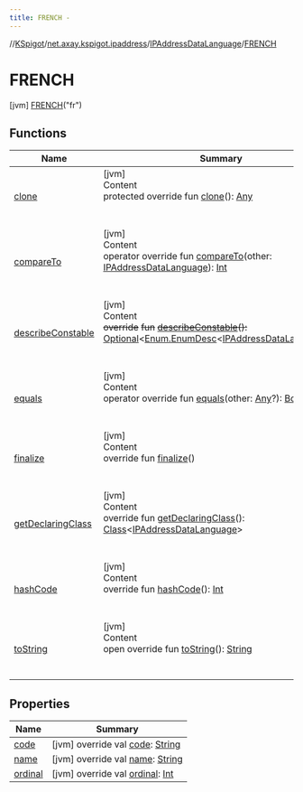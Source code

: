 ```yaml
---
title: FRENCH -
---
```

//[KSpigot](../../../index.md)/[net.axay.kspigot.ipaddress](../../index.md)/[IPAddressDataLanguage](../index.md)/[FRENCH](index.md)



# FRENCH  
 [jvm] [FRENCH](index.md)("fr")  
  
   


## Functions  
  
|  Name|  Summary| 
|---|---|
| [clone](../../../net.axay.kspigot.utils/-cardinal-direction/-w-e-s-t/index.md#kotlin/Enum/clone/#/PointingToDeclaration/)| [jvm]  <br>Content  <br>protected override fun [clone](../../../net.axay.kspigot.utils/-cardinal-direction/-w-e-s-t/index.md#kotlin/Enum/clone/#/PointingToDeclaration/)(): [Any](https://kotlinlang.org/api/latest/jvm/stdlib/kotlin/-any/index.html)  <br><br><br>
| [compareTo](../-r-u-s-s-i-a-n/index.md#kotlin/Enum/compareTo/#net.axay.kspigot.ipaddress.IPAddressDataLanguage/PointingToDeclaration/)| [jvm]  <br>Content  <br>operator override fun [compareTo](../-r-u-s-s-i-a-n/index.md#kotlin/Enum/compareTo/#net.axay.kspigot.ipaddress.IPAddressDataLanguage/PointingToDeclaration/)(other: [IPAddressDataLanguage](../index.md)): [Int](https://kotlinlang.org/api/latest/jvm/stdlib/kotlin/-int/index.html)  <br><br><br>
| [describeConstable](../../../net.axay.kspigot.utils/-cardinal-direction/-w-e-s-t/index.md#kotlin/Enum/describeConstable/#/PointingToDeclaration/)| [jvm]  <br>Content  <br>~~override~~ ~~fun~~ [~~describeConstable~~](../../../net.axay.kspigot.utils/-cardinal-direction/-w-e-s-t/index.md#kotlin/Enum/describeConstable/#/PointingToDeclaration/)~~(~~~~)~~~~:~~ [Optional](https://docs.oracle.com/javase/8/docs/api/java/util/Optional.html)<[Enum.EnumDesc](https://docs.oracle.com/javase/8/docs/api/java/lang/Enum.EnumDesc.html)<[IPAddressDataLanguage](../index.md)>>  <br><br><br>
| [equals](../../../net.axay.kspigot.utils/-cardinal-direction/-w-e-s-t/index.md#kotlin/Enum/equals/#kotlin.Any?/PointingToDeclaration/)| [jvm]  <br>Content  <br>operator override fun [equals](../../../net.axay.kspigot.utils/-cardinal-direction/-w-e-s-t/index.md#kotlin/Enum/equals/#kotlin.Any?/PointingToDeclaration/)(other: [Any](https://kotlinlang.org/api/latest/jvm/stdlib/kotlin/-any/index.html)?): [Boolean](https://kotlinlang.org/api/latest/jvm/stdlib/kotlin/-boolean/index.html)  <br><br><br>
| [finalize](../../../net.axay.kspigot.utils/-cardinal-direction/-w-e-s-t/index.md#kotlin/Enum/finalize/#/PointingToDeclaration/)| [jvm]  <br>Content  <br>override fun [finalize](../../../net.axay.kspigot.utils/-cardinal-direction/-w-e-s-t/index.md#kotlin/Enum/finalize/#/PointingToDeclaration/)()  <br><br><br>
| [getDeclaringClass](../../../net.axay.kspigot.utils/-cardinal-direction/-w-e-s-t/index.md#kotlin/Enum/getDeclaringClass/#/PointingToDeclaration/)| [jvm]  <br>Content  <br>override fun [getDeclaringClass](../../../net.axay.kspigot.utils/-cardinal-direction/-w-e-s-t/index.md#kotlin/Enum/getDeclaringClass/#/PointingToDeclaration/)(): [Class](https://docs.oracle.com/javase/8/docs/api/java/lang/Class.html)<[IPAddressDataLanguage](../index.md)>  <br><br><br>
| [hashCode](../../../net.axay.kspigot.utils/-cardinal-direction/-w-e-s-t/index.md#kotlin/Enum/hashCode/#/PointingToDeclaration/)| [jvm]  <br>Content  <br>override fun [hashCode](../../../net.axay.kspigot.utils/-cardinal-direction/-w-e-s-t/index.md#kotlin/Enum/hashCode/#/PointingToDeclaration/)(): [Int](https://kotlinlang.org/api/latest/jvm/stdlib/kotlin/-int/index.html)  <br><br><br>
| [toString](../../../net.axay.kspigot.utils/-cardinal-direction/-w-e-s-t/index.md#kotlin/Enum/toString/#/PointingToDeclaration/)| [jvm]  <br>Content  <br>open override fun [toString](../../../net.axay.kspigot.utils/-cardinal-direction/-w-e-s-t/index.md#kotlin/Enum/toString/#/PointingToDeclaration/)(): [String](https://kotlinlang.org/api/latest/jvm/stdlib/kotlin/-string/index.html)  <br><br><br>


## Properties  
  
|  Name|  Summary| 
|---|---|
| [code](index.md#net.axay.kspigot.ipaddress/IPAddressDataLanguage.FRENCH/code/#/PointingToDeclaration/)|  [jvm] override val [code](index.md#net.axay.kspigot.ipaddress/IPAddressDataLanguage.FRENCH/code/#/PointingToDeclaration/): [String](https://kotlinlang.org/api/latest/jvm/stdlib/kotlin/-string/index.html)   <br>
| [name](index.md#net.axay.kspigot.ipaddress/IPAddressDataLanguage.FRENCH/name/#/PointingToDeclaration/)|  [jvm] override val [name](index.md#net.axay.kspigot.ipaddress/IPAddressDataLanguage.FRENCH/name/#/PointingToDeclaration/): [String](https://kotlinlang.org/api/latest/jvm/stdlib/kotlin/-string/index.html)   <br>
| [ordinal](index.md#net.axay.kspigot.ipaddress/IPAddressDataLanguage.FRENCH/ordinal/#/PointingToDeclaration/)|  [jvm] override val [ordinal](index.md#net.axay.kspigot.ipaddress/IPAddressDataLanguage.FRENCH/ordinal/#/PointingToDeclaration/): [Int](https://kotlinlang.org/api/latest/jvm/stdlib/kotlin/-int/index.html)   <br>

